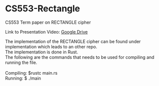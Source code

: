 # CS553-Rectangle
CS553 Term paper on RECTANGLE cipher
  

Link to Presentation Video: [Google Drive](https://drive.google.com/file/d/1QKPvkRC1qT4syLNIbTRlQx-OvseH_3xT/view?usp=sharing)


  
The implementation of the RECTANGLE cipher can be found under implementation which leads to an other repo. <br />
The implementation is done in Rust. <br />
The following are the commands that needs to be used for compiling and running the file. <br />
<br />
  Compiling: $rustc main.rs <br/>
  Running: $ ./main <br />
  
  
